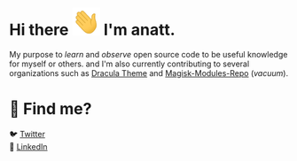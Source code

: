 # Hi there <img width="50" height="50" src="./share/img/hi.gif"> I'm anatt.

My purpose to *learn* and *observe* open source code to be useful knowledge for myself or others. and I'm also currently contributing to several organizations such as [Dracula Theme](<https://github.com/dracula/>) and [Magisk-Modules-Repo](<https://github.com/Magisk-Modules-Repo/>) (*vacuum*).

# 🔎 Find me?

<!-- <img align="left" width="100" height="100" src="./share/img/shell.svg"> -->

<!-- 🚀 [Website](https://0x5df.github.io)</br> -->
🐦 [Twitter](https://twitter.com/R007MMXV)</br>
💼 [LinkedIn](https://www.linkedin.com/in/andreattamimi)</br>
<!-- 🎬 [YouTube](https://www.youtube.com/channel/UCKeqgzkfyowT1N-zIpGw-NA)</br> -->

<!-- [![profile](https://github.com/0x5df.png?size=100)](https://github.com/0x5df) -->
